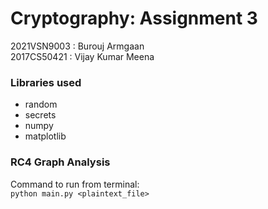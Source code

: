 # Cryptography: Assignment 3

2021VSN9003 : Burouj Armgaan <br>
2017CS50421 : Vijay Kumar Meena

### Libraries used
- random
- secrets
- numpy
- matplotlib

### RC4 Graph Analysis
Command to run from terminal:<br>
`python main.py <plaintext_file> `



